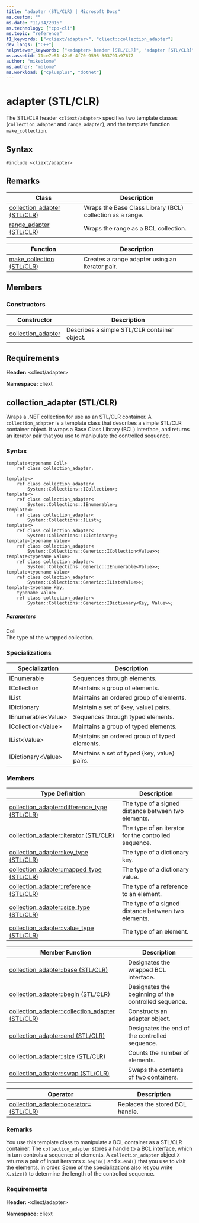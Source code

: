 ```yaml
---
title: "adapter (STL/CLR) | Microsoft Docs"
ms.custom: ""
ms.date: "11/04/2016"
ms.technology: ["cpp-cli"]
ms.topic: "reference"
f1_keywords: ["<cliext/adapter>", "cliext::collection_adapter"]
dev_langs: ["C++"]
helpviewer_keywords: ["<adapter> header [STL/CLR]", "adapter [STL/CLR]", "<cliext/adapter> header [STL/CLR]", "collection_adapter class [STL/CLR]"]
ms.assetid: 71ce7e51-42b6-4f70-9595-303791a97677
author: "mikeblome"
ms.author: "mblome"
ms.workload: ["cplusplus", "dotnet"]
---
```

# adapter (STL/CLR)
The STL/CLR header `<cliext/adapter>` specifies two template classes (`collection_adapter` and `range_adapter`), and the template function `make_collection`.  
  
## Syntax  
  
```  
#include <cliext/adapter>  
```  
  
## Remarks  
  
|Class|Description|  
|-----------|-----------------|  
|[collection_adapter (STL/CLR)](../dotnet/collection-adapter-stl-clr.md)|Wraps the Base Class Library (BCL) collection as a range.|  
|[range_adapter (STL/CLR)](../dotnet/range-adapter-stl-clr.md)|Wraps the range as a BCL collection.|  
  
|Function|Description|  
|--------------|-----------------|  
|[make_collection (STL/CLR)](../dotnet/make-collection-stl-clr.md)|Creates a range adapter using an iterator pair.|  
  
## Members

### Constructors

|Constructor|Description|
|-|-|
|[collection_adapter](#collection_adapter)|Describes a simple STL/CLR container object.|

## Requirements  
 **Header:** \<cliext/adapter>  
  
 **Namespace:** cliext  
  
## <a name="collection_adapter"></a>   collection_adapter (STL/CLR)
Wraps a .NET collection for use as an STL/CLR container. A `collection_adapter` is a template class that describes a simple STL/CLR container object. It wraps a Base Class Library (BCL) interface, and returns an iterator pair that you use to manipulate the controlled sequence.  
  
### Syntax  
  
```  
template<typename Coll>  
    ref class collection_adapter;  
  
template<>  
    ref class collection_adapter<  
        System::Collections::ICollection>;  
template<>  
    ref class collection_adapter<  
        System::Collections::IEnumerable>;  
template<>  
    ref class collection_adapter<  
        System::Collections::IList>;  
template<>  
    ref class collection_adapter<  
        System::Collections::IDictionary>;  
template<typename Value>  
    ref class collection_adapter<  
        System::Collections::Generic::ICollection<Value>>;  
template<typename Value>  
    ref class collection_adapter<  
        System::Collections::Generic::IEnumerable<Value>>;  
template<typename Value>  
    ref class collection_adapter<  
        System::Collections::Generic::IList<Value>>;  
template<typename Key,  
    typename Value>  
    ref class collection_adapter<  
        System::Collections::Generic::IDictionary<Key, Value>>;  
```  
  
##### Parameters  
 Coll  
 The type of the wrapped collection.  
  
### Specializations  
  
|Specialization|Description|  
|--------------------|-----------------|  
|IEnumerable|Sequences through elements.|  
|ICollection|Maintains a group of elements.|  
|IList|Maintains an ordered group of elements.|  
|IDictionary|Maintain a set of {key, value} pairs.|  
|IEnumerable\<Value>|Sequences through typed elements.|  
|ICollection\<Value>|Maintains a group of typed elements.|  
|IList\<Value>|Maintains an ordered group of typed elements.|  
|IDictionary\<Value>|Maintains a set of typed {key, value} pairs.|  
  
### Members  
  
|Type Definition|Description|  
|---------------------|-----------------|  
|[collection_adapter::difference_type (STL/CLR)](../dotnet/collection-adapter-difference-type-stl-clr.md)|The type of a signed distance between two elements.|  
|[collection_adapter::iterator (STL/CLR)](../dotnet/collection-adapter-iterator-stl-clr.md)|The type of an iterator for the controlled sequence.|  
|[collection_adapter::key_type (STL/CLR)](../dotnet/collection-adapter-key-type-stl-clr.md)|The type of a dictionary key.|  
|[collection_adapter::mapped_type (STL/CLR)](../dotnet/collection-adapter-mapped-type-stl-clr.md)|The type of a dictionary value.|  
|[collection_adapter::reference (STL/CLR)](../dotnet/collection-adapter-reference-stl-clr.md)|The type of a reference to an element.|  
|[collection_adapter::size_type (STL/CLR)](../dotnet/collection-adapter-size-type-stl-clr.md)|The type of a signed distance between two elements.|  
|[collection_adapter::value_type (STL/CLR)](../dotnet/collection-adapter-value-type-stl-clr.md)|The type of an element.|  
  
|Member Function|Description|  
|---------------------|-----------------|  
|[collection_adapter::base (STL/CLR)](../dotnet/collection-adapter-base-stl-clr.md)|Designates the wrapped BCL interface.|  
|[collection_adapter::begin (STL/CLR)](../dotnet/collection-adapter-begin-stl-clr.md)|Designates the beginning of the controlled sequence.|  
|[collection_adapter::collection_adapter (STL/CLR)](../dotnet/collection-adapter-collection-adapter-stl-clr.md)|Constructs an adapter object.|  
|[collection_adapter::end (STL/CLR)](../dotnet/collection-adapter-end-stl-clr.md)|Designates the end of the controlled sequence.|  
|[collection_adapter::size (STL/CLR)](../dotnet/collection-adapter-size-stl-clr.md)|Counts the number of elements.|  
|[collection_adapter::swap (STL/CLR)](../dotnet/collection-adapter-swap-stl-clr.md)|Swaps the contents of two containers.|  
  
|Operator|Description|  
|--------------|-----------------|  
|[collection_adapter::operator= (STL/CLR)](../dotnet/collection-adapter-operator-assign-stl-clr.md)|Replaces the stored BCL handle.|  
  
### Remarks  
 You use this template class to manipulate a BCL container as a STL/CLR container. The `collection_adapter` stores a handle to a BCL interface, which in turn controls a sequence of elements. A `collection_adapter` object `X` returns a pair of input iterators `X.begin()` and `X.end()` that you use to visit the elements, in order. Some of the specializations also let you write `X.size()` to determine the length of the controlled sequence.  
  
### Requirements  
 **Header:** \<cliext/adapter>  
  
 **Namespace:** cliext  